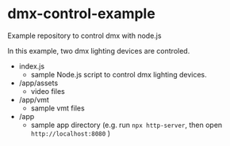 # dmx-control-example

Example repository to control dmx with node.js

In this example, two dmx lighting devices are controled.

* index.js
    - sample Node.js script to control dmx lighting devices.
* /app/assets
    - video files
* /app/vmt
    - sample vmt files
* /app
    - sample app directory (e.g. run `npx http-server`, then open `http://localhost:8080` )